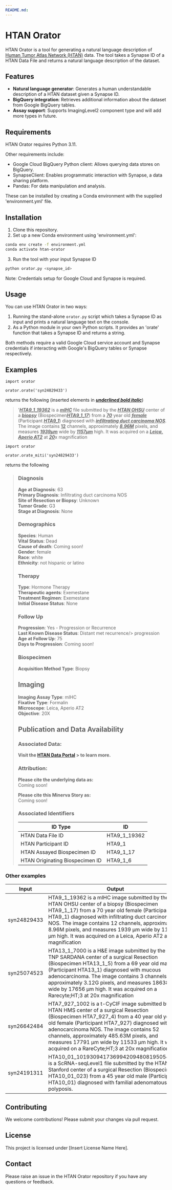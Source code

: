 ```yaml
---
README.md:
---
```


# HTAN Orator

HTAN Orator is a tool for generating a natural language description of [Human Tumor Atlas Network (HTAN)](https://humantumoratlas.org/) data. The tool takes a Synapse ID of a HTAN Data File and returns a natural language description of the dataset.

## Features

- **Natural language generator**: Generates a human understandable description of a HTAN dataset given a Synapse ID.
- **BigQuery integration**: Retrieves additional information about the dataset from Google BigQuery tables.
- **Assay support**: Supports ImagingLevel2 component type and will add more types in future.

## Requirements

HTAN Orator requires Python 3.11.

Other requirements include:

- Google Cloud BigQuery Python client: Allows querying data stores on BigQuery.
- SynapseClient: Enables programmatic interaction with Synapse, a data sharing platform.
- Pandas: For data manipulation and analysis.

These can be installed by creating a Conda environment with the supplied 'environment.yml' file.

## Installation

1. Clone this repository.
2. Set up a new Conda environment using 'environment.yml':

```bash
conda env create -f environment.yml
conda activate htan-orator
```

3. Run the tool with your input Synapse ID

```bash
python orator.py <synapse_id>
```

Note: Credentials setup for Google Cloud and Synapse is required.

## Usage

You can use HTAN Orator in two ways:

1. Running the stand-alone `orator.py` script which takes a Synapse ID as input and prints a natural language text on the console.
2. As a Python module in your own Python scripts. It provides an 'orate' function that takes a Synapse ID and returns a string.

Both methods require a valid Google Cloud service account and Synapse credentials if interacting with Google's BigQuery tables or Synapse respectively.

## Examples

```
import orator

orator.orate('syn24829433')
```

returns the following (inserted elements in <u>**_underlined bold italic_**</u>)

> '<u>**_HTA9_1_19362_**</u> is a <u>**_mIHC_**</u> file submitted by the <u>**_HTAN OHSU_**</u> center of a <u>**_biopsy_**</u> (Biospecimen<u>**_HTA9_1_17_**</u>) from a <u>**_70_**</u> year old <u>**_female_**</u> (Participant <u>**_HTA9_1_**</u>) diagnosed with <u>**_infiltrating duct carcinoma NOS_**</u>.
> The image contains <u>**12**</u> channels, approximately <u>**_8.96M_**</u> pixels, and measures <u>**_1939_**</u><u>**_µm_**</u> wide by <u>**_1157_**</u><u>**_µm_**</u> high. It was acquired on a <u>**_Leica, Aperio AT2_**</u> at <u>**_20_**</u>x magnification

```
import orator

orator.orate_miti('syn24829433')
```

returns the following

> ### Diagnosis
>
> **Age at Diagnosis**: 63  
> **Primary Diagnosis**: Infiltrating duct carcinoma NOS  
> **Site of Resection or Biopsy**: Unknown  
> **Tumor Grade**: G3  
> **Stage at Diagnosis**: None
>
> ### Demographics
>
> **Species**: Human  
> **Vital Status**: Dead  
> **Cause of death**: Coming soon!  
> **Gender**: female  
> **Race**: white  
> **Ethnicity**: not hispanic or latino
>
> ### Therapy
>
> **Type**: Hormone Therapy  
> **Therapeutic agents**: Exemestane  
> **Treatment Regimen**: Exemestane  
> **Initial Disease Status**: None
>
> ### Follow Up
>
> **Progression**: Yes - Progression or Recurrence  
> **Last Known Disease Status**: Distant met recurrence/> progression  
> **Age at Follow Up**: 75  
> **Days to Progression**: Coming soon!
>
> ### Biospecimen
>
> **Acquisition Method Type**: Biopsy
>
> ## Imaging
>
> **Imaging Assay Type**: mIHC  
> **Fixative Type**: Formalin  
> **Microscope**: Leica, Aperio AT2  
> **Objective**: 20X
>
> ## Publication and Data Availability
>
> ### Associated Data:
>
> **Visit the [HTAN Data Portal](data.humantumoratlas.org) > to learn more.**
>
> ### Attribution:
>
> **Please cite the underlying data as:**  
> Coming soon!
>
> **Please cite this Minerva Story as:**  
> Coming soon!
>
> ### Associated Identifiers
>
> | ID Type                         | ID           |
> | ------------------------------- | ------------ |
> | HTAN Data File ID               | HTA9_1_19362 |
> | HTAN Participant ID             | HTA9_1       |
> | HTAN Assayed Biospecimen ID     | HTA9_1_17    |
> | HTAN Originating Biospecimen ID | HTA9_1_6     |

### Other examples

| Input       | Output                                                                                                                                                                                                                                                                                                                                                                             |
| ----------- | ---------------------------------------------------------------------------------------------------------------------------------------------------------------------------------------------------------------------------------------------------------------------------------------------------------------------------------------------------------------------------------- |
| syn24829433 | HTA9_1_19362 is a mIHC image submitted by the HTAN OHSU center of a biopsy (Biospecimen HTA9_1_17) from a 70 year old female (Participant HTA9_1) diagnosed with infiltrating duct carcinoma NOS. The image contains 12 channels, approximately 8.96M pixels, and measures 1939 µm wide by 1157 µm high. It was acquired on a Leica, Aperio AT2 at 20x magnification               |
| syn25074523 | HTA13_1_7000 is a H&E image submitted by the HTAN TNP SARDANA center of a surgical Resection (Biospecimen HTA13_1_5) from a 69 year old male (Participant HTA13_1) diagnosed with mucous adenocarcinoma. The image contains 3 channels, approximately 3.12G pixels, and measures 18638 µm wide by 17656 µm high. It was acquired on a Rarecyte;HT;3 at 20x magnification           |
| syn26642484 | HTA7_927_1002 is a t-CyCIF image submitted by the HTAN HMS center of a surgical Resection (Biospecimen HTA7_927_4) from a 40 year old year old female (Participant HTA7_927) diagnosed with adenocarcinoma NOS. The image contains 52 channels, approximately 485.63M pixels, and measures 17791 µm wide by 11533 µm high. It was acquired on a RareCyte;HT;3 at 20x magnification |
| syn24191311 | HTA10_01_10193094173699420948081950544055 is a ScRNA-seqLevel1 file submitted by the HTAN Stanford center of a surgical Resection (Biospecimen HTA10_01_023) from a 45 year old male (Participant HTA10_01) diagnosed with familial adenomatous polyposis.                                                                                                                         |

## Contributing

We welcome contributions! Please submit your changes via pull request.

## License

This project is licensed under [Insert License Name Here].

## Contact

Please raise an issue in the HTAN Orator repository if you have any questions or feedback.

